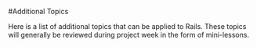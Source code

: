 #Additional Topics

Here is a list of additional topics that can be applied to Rails. These topics will generally be reviewed during project week in the form of mini-lessons.
